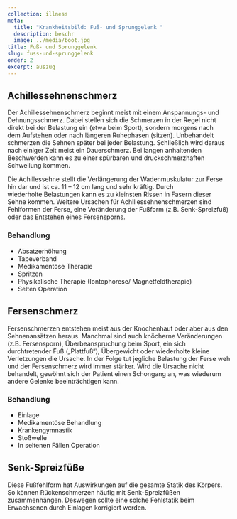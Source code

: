 ```yaml
---
collection: illness
meta:
  title: "Krankheitsbild: Fuß- und Sprunggelenk "
  description: beschr
  image: ../media/boot.jpg
title: Fuß- und Sprunggelenk
slug: fuss-und-sprunggelenk
order: 2
excerpt: auszug
---
```

## Achillessehnenschmerz 

Der Achillessehnenschmerz beginnt meist mit einem Anspannungs- und Dehnungsschmerz. Dabei stellen sich die Schmerzen in der Regel nicht direkt bei der Belastung ein (etwa beim Sport), sondern morgens nach dem Aufstehen oder nach längeren Ruhephasen (sitzen). Unbehandelt schmerzen die Sehnen später bei jeder Belastung. Schließlich wird daraus nach einiger Zeit meist ein Dauerschmerz. Bei langen anhaltenden Beschwerden kann es zu einer spürbaren und druckschmerzhaften Schwellung kommen. 

Die Achillessehne stellt die Verlängerung der Wadenmuskulatur zur Ferse hin dar und ist ca. 11 – 12 cm lang und sehr kräftig. Durch wiederholte Belastungen kann es zu kleinsten Rissen in Fasern dieser Sehne kommen. Weitere Ursachen für Achillessehnenschmerzen sind Fehlformen der Ferse, eine Veränderung der Fußform (z.B. Senk-Spreizfuß) oder das Entstehen eines Fersensporns.

### Behandlung
* Absatzerhöhung
* Tapeverband
* Medikamentöse Therapie
* Spritzen
* Physikalische Therapie (Iontophorese/ Magnetfeldtherapie)
* Selten Operation 

## Fersenschmerz 

Fersenschmerzen entstehen meist aus der Knochenhaut oder aber aus den Sehnenansätzen heraus. Manchmal sind auch knöcherne Veränderungen (z.B. Fersensporn), Überbeanspruchung beim Sport, ein sich durchtretender Fuß („Plattfuß“), Übergewicht oder wiederholte kleine Verletzungen die Ursache. In der Folge tut jegliche Belastung der Ferse weh und der Fersenschmerz wird immer stärker. Wird die Ursache nicht behandelt, gewöhnt sich der Patient einen Schongang an, was wiederum andere Gelenke beeinträchtigen kann. 

### Behandlung
* Einlage
* Medikamentöse Behandlung
* Krankengymnastik
* Stoßwelle
* In seltenen Fällen Operation 

## Senk-Spreizfüße 

Diese Fußfehlform hat Auswirkungen auf die gesamte Statik des Körpers. So können Rückenschmerzen häufig mit Senk-Spreizfüßen zusammenhängen. Deswegen sollte eine solche Fehlstatik beim Erwachsenen durch Einlagen korrigiert werden.